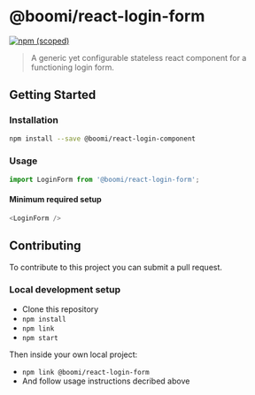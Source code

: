 # @boomi/react-login-form

[![npm (scoped)](https://img.shields.io/npm/v/@boomi/react-login-form.svg?style=flat-square)](https://www.npmjs.com/package/@boomi/react-login-form)

> A generic yet configurable stateless react component for a functioning login form.

## Getting Started
### Installation

```sh
npm install --save @boomi/react-login-component
```

### Usage

```js
import LoginForm from '@boomi/react-login-form';
```

#### Minimum required setup

```js
<LoginForm />
```

## Contributing

To contribute to this project you can submit a pull request.

### Local development setup

* Clone this repository
* `npm install`
* `npm link`
* `npm start`

Then inside your own local project:
* `npm link @boomi/react-login-form`
* And follow usage instructions decribed above
